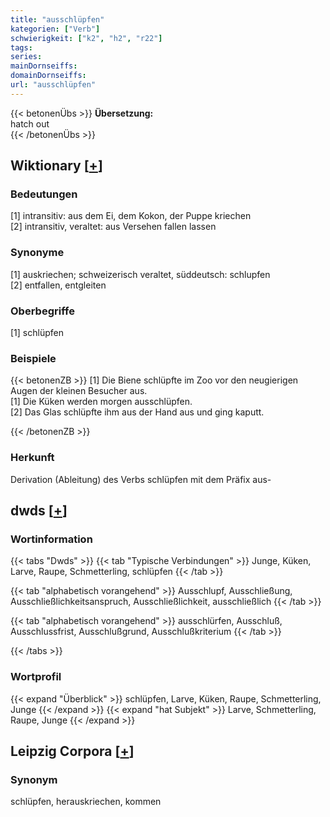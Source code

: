 ```yaml
---
title: "ausschlüpfen"
kategorien: ["Verb"]
schwierigkeit: ["k2", "h2", "r22"]
tags:
series:
mainDornseiffs:
domainDornseiffs:
url: "ausschlüpfen"
---
```


{{< betonenÜbs >}}
**Übersetzung:**  
hatch out  
{{< /betonenÜbs >}}

## Wiktionary [[+](https://de.wiktionary.org/wiki/ausschlüpfen)]

### Bedeutungen
[1] intransitiv: aus dem Ei, dem Kokon, der Puppe kriechen  
[2] intransitiv, veraltet: aus Versehen fallen lassen  

### Synonyme
[1] auskriechen; schweizerisch veraltet, süddeutsch: schlupfen  
[2] entfallen, entgleiten  

### Oberbegriffe
[1] schlüpfen  

### Beispiele
{{< betonenZB >}}
[1] Die Biene schlüpfte im Zoo vor den neugierigen Augen der kleinen Besucher aus.  
[1] Die Küken werden morgen ausschlüpfen.  
[2] Das Glas schlüpfte ihm aus der Hand aus und ging kaputt.  

{{< /betonenZB >}}
### Herkunft
Derivation (Ableitung) des Verbs schlüpfen mit dem Präfix aus-  



## dwds [[+](https://www.dwds.de/wb/ausschlüpfen)]

### Wortinformation
{{< tabs "Dwds" >}}
{{< tab "Typische Verbindungen" >}}
Junge, Küken, Larve, Raupe, Schmetterling, schlüpfen
{{< /tab >}}

{{< tab "alphabetisch vorangehend" >}}
Ausschlupf, Ausschließung, Ausschließlichkeitsanspruch, Ausschließlichkeit, ausschließlich
{{< /tab >}}

{{< tab "alphabetisch vorangehend" >}}
ausschlürfen, Ausschluß, Ausschlussfrist, Ausschlußgrund, Ausschlußkriterium
{{< /tab >}}

{{< /tabs >}}

### Wortprofil
{{< expand "Überblick" >}} schlüpfen, Larve, Küken, Raupe, Schmetterling, Junge {{< /expand >}}
{{< expand "hat Subjekt" >}} Larve, Schmetterling, Raupe, Junge {{< /expand >}}

## Leipzig Corpora [[+](https://corpora.uni-leipzig.de/en/res?word=ausschlüpfen&corpusId=deu_newscrawl-public_2018)]


### Synonym
schlüpfen, herauskriechen, kommen


